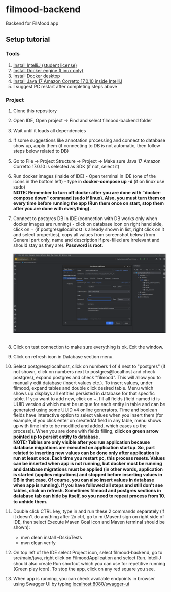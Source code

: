 # filmood-backend
Backend for FilMood app

## Setup tutorial

### Tools

1. <a href="https://www.jetbrains.com/lp/general-leaflets/students/">Install IntelliJ (student license)</a>
2. <a href="https://docs.docker.com/engine/install/">Install Docker engine (Linux only)</a>
3. <a href="https://docs.docker.com/desktop/setup/install/windows-install/">Install Docker desktop</a>
4. <a href="https://www.jetbrains.com/help/idea/sdk.html#jdk-from-ide">Install Java 17 Amazon Corretto 17.0.10 inside IntelliJ</a>
5. I suggest PC restart after completing steps above

### Project

1. Clone this repository
2. Open IDE, Open project -> Find and select filmood-backend folder
3. Wait until it loads all dependencies
4. If some suggestions like annotation processing and connect to database show up, apply them (if connecting to DB is not automatic, then follow steps below related to DB)
5. Go to File -> Project Structure -> Project -> Make sure Java 17 Amazon Corretto 17.0.10 is selected as SDK (if not, select it)
6. Run docker images (inside of IDE) - Open terminal in IDE (one of the icons in the bottom left) - type in <strong> docker-compose up -d </strong> (if on linux use sudo)
   <br> <strong> NOTE: Remember to turn off docker after you are done with "docker-compose down" command (sudo if linux). Also, you must turn them on every time before running the app (Run them once on start, stop them after you are done with everything).  </strong>
7. Connect to postgres DB in IDE (connection with DB works only when docker images are running) - click on database icon on right hand side, click on + (if postgres@localhost is already shown in list, right click on it and select properties), copy all values from screenshot below (from General part only, name and description if pre-filled are irrelevant and should stay as they are). 
   <strong> Password is root. </strong> <br> <br> ![DBProperties.png](DBProperties.png) <br> <br>

8. Click on test connection to make sure everything is ok. Exit the window.
9. Click on refresh icon in Database section menu.
10. Select postgres@localhost, click on numbers 1 of 4 next to "postgres" (if not shown, click on numbers next to postgres@localhost and check postgres), expand postgres and check "filmood". This will allow you to manually edit database (insert values etc.). To insert values, under filmood, expand tables and double click desired table. Menu which shows up displays all entities persisted in database for that specific table. If you want to add new, click on +, fill all fields (field named id is UUID version 4 which must be unique for each entity in table and can be generated using some UUID v4 online generators. Time and boolean fields have interactive option to select values when you insert them (for example, if you click enter on createdAt field in any table, menu shows up with time info to be modified and added, which eases up the process)). When you are done with fields filling, <strong> click on green arrow pointed up to persist entity to database </strong>.
   <strong> <br> NOTE: Tables are only visible after you run application because database migrations are executed on application startup. So, part related to inserting new values can be done only after application is run at least once. Each time you restart pc, this process resets. Values can be inserted when app is not running, but docker must be running and database migrations must be applied (in other words, application is started (applies migrations) and stopped before inserting values in DB in that case. Of course, you can also insert values in database when app is running). If you have followed all steps and still don't see tables, click on refresh. Sometimes filmood and postgres sections in database tab can hide by itself, so you need to repeat process from 10. to unhide them. </strong>
11. Double click CTRL key, type in and run these 2 commands separately (if it doesn't do anything after 2x ctrl, go to m (Maven) sign on right side of IDE, then select Execute Maven Goal icon and Maven terminal should be shown):
    - mvn clean install -DskipTests 
    - mvn clean verify
12. On top left of the IDE select Project icon, select filmood-backend, go to src/main/java, right click on FilmoodApplication and select Run. IntelliJ should also create Run shortcut which you can use for repetitive running (Green play icon). To stop the app, click on any red square you see.
13. When app is running, you can check available endpoints in browser using Swagger UI by typing <a href="http://localhost:8080/swagger-ui">localhost:8080/swagger-ui</a>


